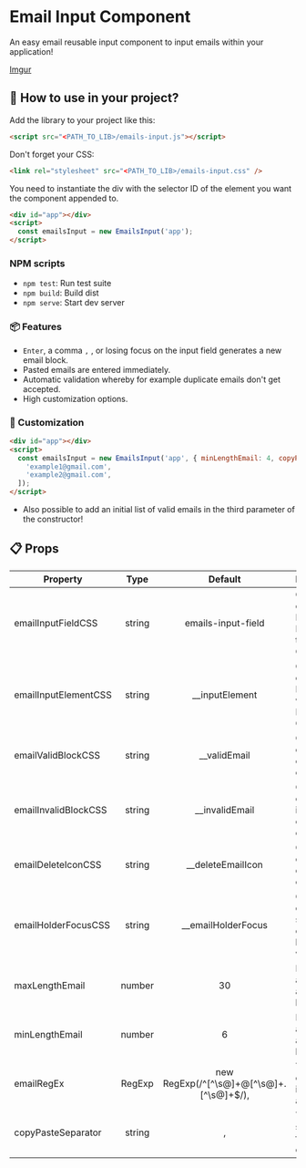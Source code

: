 # Email Input Component

An easy email reusable input component to input emails within your application!

[Imgur](https://imgur.com/R2J1bNq)

## 🚀 How to use in your project?

Add the library to your project like this:

```html
<script src="<PATH_TO_LIB>/emails-input.js"></script>
```

Don't forget your CSS:

```html
<link rel="stylesheet" src="<PATH_TO_LIB>/emails-input.css" />
```

You need to instantiate the div with the selector ID of the element you want
the component appended to.

```html
<div id="app"></div>
<script>
  const emailsInput = new EmailsInput('app');
</script>
```

### NPM scripts

- `npm test`: Run test suite
- `npm build`: Build dist
- `npm serve`: Start dev server

### 📦 Features

- `Enter`, a comma `,` , or losing focus on the input field generates a new email block.
- Pasted emails are entered immediately.
- Automatic validation whereby for example duplicate emails don't get accepted.
- High customization options.

### 🔧 Customization

```html
<div id="app"></div>
<script>
  const emailsInput = new EmailsInput('app', { minLengthEmail: 4, copyPasteSeparator: ';' }, [
    'example1@gmail.com',
    'example2@gmail.com',
  ]);
</script>
```

- Also possible to add an initial list of valid emails in the third parameter of the constructor!

## 📋 Props

| Property             |  Type  |                  Default                   | Description                                               |
| -------------------- | :----: | :----------------------------------------: | --------------------------------------------------------- |
| emailInputFieldCSS   | string |             emails-input-field             | CSS Class of the Root HTML Element of the Input Component |
| emailInputElementCSS | string |              \_\_inputElement              | CSS Class of the Input Element within the Input Component |
| emailValidBlockCSS   | string |               \_\_validEmail               | CSS Class of the valid email block element                |
| emailInvalidBlockCSS | string |              \_\_invalidEmail              | CSS Class of the invalid email block element              |
| emailDeleteIconCSS   | string |            \_\_deleteEmailIcon             | CSS Class of the delete email icon.                       |
| emailHolderFocusCSS  | string |            \_\_emailHolderFocus            | CSS Class of the focus state of the email blocks wrapper  |
| maxLengthEmail       | number |                     30                     | Max length an email is allowed to be                      |
| minLengthEmail       | number |                     6                      | Min length an email is allowed to be                      |
| emailRegEx           | RegExp | new RegExp(/^[^\s@]+@[^\s@]+\.[^\s@]+\$/), | The regex each email is tested against                    |
| copyPasteSeparator   | string |                     ,                      | The separator for lists to copy paste.                    |
